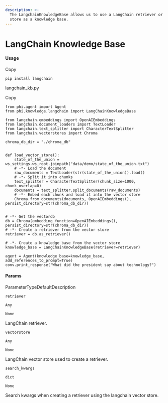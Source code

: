 ```yaml
---
description: >-
  The LangchainKnowledgeBase allows us to use a LangChain retriever or vector
  store as a knowledge base.
---
```


# LangChain Knowledge Base

#### Usage <a href="#usage" id="usage"></a>

Copy

```
pip install langchain
```

langchain\_kb.py

Copy

```
from phi.agent import Agent
from phi.knowledge.langchain import LangChainKnowledgeBase

from langchain.embeddings import OpenAIEmbeddings
from langchain.document_loaders import TextLoader
from langchain.text_splitter import CharacterTextSplitter
from langchain.vectorstores import Chroma

chroma_db_dir = "./chroma_db"


def load_vector_store():
    state_of_the_union = ws_settings.ws_root.joinpath("data/demo/state_of_the_union.txt")
    # -*- Load the document
    raw_documents = TextLoader(str(state_of_the_union)).load()
    # -*- Split it into chunks
    text_splitter = CharacterTextSplitter(chunk_size=1000, chunk_overlap=0)
    documents = text_splitter.split_documents(raw_documents)
    # -*- Embed each chunk and load it into the vector store
    Chroma.from_documents(documents, OpenAIEmbeddings(), persist_directory=str(chroma_db_dir))


# -*- Get the vectordb
db = Chroma(embedding_function=OpenAIEmbeddings(), persist_directory=str(chroma_db_dir))
# -*- Create a retriever from the vector store
retriever = db.as_retriever()

# -*- Create a knowledge base from the vector store
knowledge_base = LangChainKnowledgeBase(retriever=retriever)

agent = Agent(knowledge_base=knowledge_base, add_references_to_prompt=True)
conv.print_response("What did the president say about technology?")
```

#### [​](https://docs.phidata.com/knowledge/langchain#params)Params <a href="#params" id="params"></a>

ParameterTypeDefaultDescription

`retriever`

`Any`

`None`

LangChain retriever.

`vectorstore`

`Any`

`None`

LangChain vector store used to create a retriever.

`search_kwargs`

`dict`

`None`

Search kwargs when creating a retriever using the langchain vector store.

[\
](https://VixData.gitbook.io/VixData/documentation/knowledge/json-knowledge-base)
